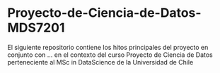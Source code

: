# Proyecto-de-Ciencia-de-Datos-MDS7201

El siguiente repositorio contiene los hitos principales del proyecto en conjunto con ... en el contexto del curso Proyecto de Ciencia de Datos perteneciente al MSc in DataScience de la Universidad de Chile 
